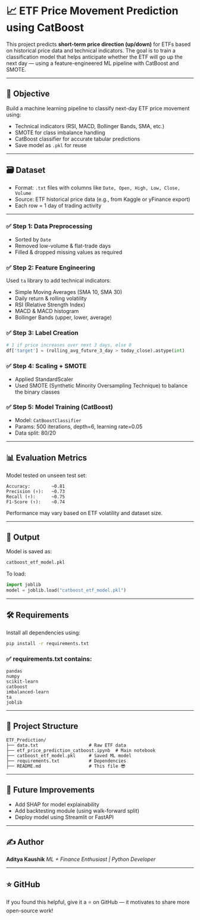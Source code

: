 # 📈 ETF Price Movement Prediction using CatBoost

This project predicts **short-term price direction (up/down)** for ETFs based on historical price data and technical indicators. The goal is to train a classification model that helps anticipate whether the ETF will go up the next day — using a feature-engineered ML pipeline with CatBoost and SMOTE.

---

## 🎯 Objective

Build a machine learning pipeline to classify next-day ETF price movement using:
- Technical indicators (RSI, MACD, Bollinger Bands, SMA, etc.)
- SMOTE for class imbalance handling
- CatBoost classifier for accurate tabular predictions
- Save model as `.pkl` for reuse

---

## 🗃 Dataset

- Format: `.txt` files with columns like `Date, Open, High, Low, Close, Volume`
- Source: ETF historical price data (e.g., from Kaggle or yFinance export)
- Each row = 1 day of trading activity

---


### ✅ Step 1: Data Preprocessing
- Sorted by `Date`
- Removed low-volume & flat-trade days
- Filled & dropped missing values as required

### ✅ Step 2: Feature Engineering
Used `ta` library to add technical indicators:
- Simple Moving Averages (SMA 10, SMA 30)
- Daily return & rolling volatility
- RSI (Relative Strength Index)
- MACD & MACD histogram
- Bollinger Bands (upper, lower, average)

### ✅ Step 3: Label Creation
```python
# 1 if price increases over next 3 days, else 0
df['target'] = (rolling_avg_future_3_day > today_close).astype(int)
````

### ✅ Step 4: Scaling + SMOTE

* Applied StandardScaler
* Used SMOTE (Synthetic Minority Oversampling Technique) to balance the binary classes

### ✅ Step 5: Model Training (CatBoost)

* Model: `CatBoostClassifier`
* Params: 500 iterations, depth=6, learning rate=0.05
* Data split: 80/20

---

## 📊 Evaluation Metrics

Model tested on unseen test set:

```
Accuracy:        ~0.81
Precision (↑):   ~0.73
Recall (↑):      ~0.75
F1-Score (↑):    ~0.74
```

Performance may vary based on ETF volatility and dataset size.

---

## 💾 Output

Model is saved as:

```bash
catboost_etf_model.pkl
```

To load:

```python
import joblib
model = joblib.load("catboost_etf_model.pkl")
```

---

## 🛠 Requirements

Install all dependencies using:

```bash
pip install -r requirements.txt
```

### ✅ requirements.txt contains:

```
pandas
numpy
scikit-learn
catboost
imbalanced-learn
ta
joblib
```

---

## 📁 Project Structure

```
ETF_Prediction/
├── data.txt                   # Raw ETF data
├── etf_price_prediction_catboost.ipynb  # Main notebook
├── catboost_etf_model.pkl     # Saved ML model
├── requirements.txt           # Dependencies
├── README.md                  # This file 😎
```

---

## 🔮 Future Improvements

* Add SHAP for model explainability
* Add backtesting module (using walk-forward split)
* Deploy model using Streamlit or FastAPI

---

## ✍️ Author

**Aditya Kaushik**
*ML + Finance Enthusiast | Python Developer*

---

## ⭐ GitHub

If you found this helpful, give it a ⭐ on GitHub — it motivates to share more open-source work!

